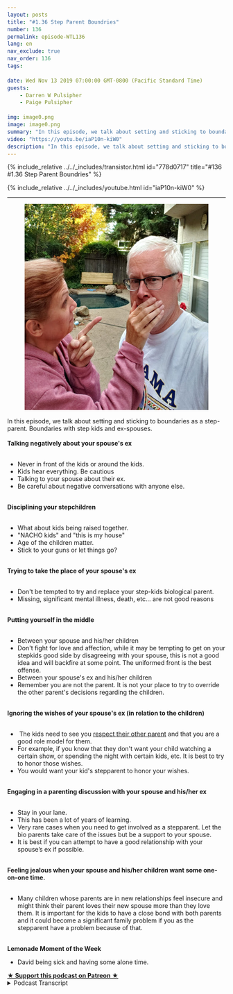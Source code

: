 ```yaml
---
layout: posts
title: "#1.36 Step Parent Boundries"
number: 136
permalink: episode-WTL136
lang: en
nav_exclude: true
nav_order: 136
tags:

date: Wed Nov 13 2019 07:00:00 GMT-0800 (Pacific Standard Time)
guests:
    - Darren W Pulsipher
    - Paige Pulsipher

img: image0.png
image: image0.png
summary: "In this episode, we talk about setting and sticking to boundaries as a step-parent. Boundaries with step kids and ex-spouses."
video: "https://youtu.be/iaP10n-kiW0"
description: "In this episode, we talk about setting and sticking to boundaries as a step-parent. Boundaries with step kids and ex-spouses."
---
```


<div>
{% include_relative ../../_includes/transistor.html id="778d0717" title="#136 #1.36 Step Parent Boundries" %}

{% include_relative ../../_includes/youtube.html id="iaP10n-kiW0" %}
</div>

---

<html><head></head><body><div><figure data-trix-attachment="{&quot;contentType&quot;:&quot;image&quot;,&quot;height&quot;:475,&quot;url&quot;:&quot;https://1.bp.blogspot.com/-_Wxi5mmWKgk/XcwtIs0QWqI/AAAAAAAFHXo/ts98eVoT5mcwEGbrCca95n0Q45BKh6_NgCNcBGAsYHQ/s640/boundries.png&quot;,&quot;width&quot;:480}" data-trix-content-type="image" class="attachment attachment--preview"><img src="./image0.png" width="480" height="475"><figcaption class="attachment__caption"></figcaption></figure></div><div>In this episode, we talk about setting and sticking to boundaries as a step-parent. Boundaries with step kids and ex-spouses.</div><div><strong><br>Talking negatively about your spouse's ex<br></strong><br></div><ul><li>Never in front of the kids or around the kids.</li><li>Kids hear everything. Be cautious</li><li>Talking to your spouse about their ex.</li><li>Be careful about negative conversations with anyone else.</li></ul><div><strong><br>Disciplining your stepchildren<br></strong><br></div><ul><li>What about kids being raised together.</li><li>"NACHO kids" and "this is my house"</li><li>Age of the children matter.</li><li>Stick to your guns or let things go?</li></ul><div><strong><br>Trying to take the place of your spouse's ex<br></strong><br></div><ul><li>Don't be tempted to try and replace your step-kids biological parent.</li><li>Missing, significant mental illness, death, etc... are not good reasons&nbsp;</li></ul><div><strong><br>Putting yourself in the middle&nbsp;<br></strong><br></div><ul><li>Between your spouse and his/her children</li><li>Don't fight for love and affection, while it may be tempting to get on your stepkids good side by disagreeing with your spouse, this is not a good idea and will backfire at some point. The uniformed front is the best offense.</li><li>Between your spouse's ex and his/her children</li><li>Remember you are not the parent. It is not your place to try to override the other parent's decisions regarding the children.</li></ul><div><strong><br>Ignoring the wishes of your spouse's ex (in relation to the children)<br></strong><br></div><ul><li>&nbsp;The kids need to see you <a href="http://divorcedmoms.com/articles/5-strategies-for-a-civilized-stepmom-relationship">respect their other parent</a> and that you are a good role model for them.&nbsp;</li><li>For example, if you know that they don't want your child watching a certain show, or spending the night with certain kids, etc. It is best to try to honor those wishes.&nbsp;</li><li>You would want your kid's stepparent to honor your wishes.</li></ul><div><strong><br>Engaging in a parenting discussion with your spouse and his/her ex<br></strong><br></div><ul><li>Stay in your lane.</li><li>This has been a lot of years of learning.&nbsp;</li><li>Very rare cases when you need to get involved as a stepparent. Let the bio parents take care of the issues but be a support to your spouse.</li><li>It is best if you can attempt to have a good relationship with your spouse’s ex if possible.</li></ul><div><strong><br>Feeling jealous when your spouse and his/her children want some one-on-one time.<br></strong><br></div><ul><li>Many children whose parents are in new relationships feel insecure and might think their parent loves their new spouse more than they love them. It is important for the kids to have a close bond with both parents and it could become a significant family problem if you as the stepparent have a problem because of that.</li></ul><div><strong><br>Lemonade Moment of the Week</strong></div><ul><li>David being sick and having some alone time.</li></ul>
<strong>
  <a href="https://www.patreon.com/wheresthelemonade" target="_donate" rel="payment" title="★ Support this podcast on Patreon ★">★ Support this podcast on Patreon ★</a>
</strong></body></html>

<details>
<summary> Podcast Transcript </summary>

<p></p>

</details>
